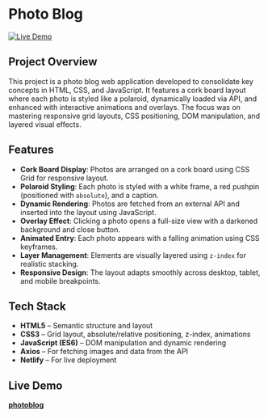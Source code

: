 # Photo Blog
[![Live Demo](https://img.shields.io/badge/live-demo-brightgreen)](https://photologcom.netlify.app/)

## Project Overview
This project is a photo blog web application developed to consolidate key concepts in HTML, CSS, and JavaScript. 
It features a cork board layout where each photo is styled like a polaroid, dynamically loaded via API, and enhanced with interactive animations and overlays. 
The focus was on mastering responsive grid layouts, CSS positioning, DOM manipulation, and layered visual effects.

## Features

- **Cork Board Display**: Photos are arranged on a cork board using CSS Grid for responsive layout.
- **Polaroid Styling**: Each photo is styled with a white frame, a red pushpin (positioned with `absolute`), and a caption.
- **Dynamic Rendering**: Photos are fetched from an external API and inserted into the layout using JavaScript.
- **Overlay Effect**: Clicking a photo opens a full-size view with a darkened background and close button.
- **Animated Entry**: Each photo appears with a falling animation using CSS keyframes.
- **Layer Management**: Elements are visually layered using `z-index` for realistic stacking.
- **Responsive Design**: The layout adapts smoothly across desktop, tablet, and mobile breakpoints.

## Tech Stack

- **HTML5** – Semantic structure and layout
- **CSS3** – Grid layout, absolute/relative positioning, z-index, animations
- **JavaScript (ES6)** – DOM manipulation and dynamic rendering
- **Axios** – For fetching images and data from the API
- **Netlify** – For live deployment

## Live Demo

**[photoblog](https://photologcom.netlify.app/)**